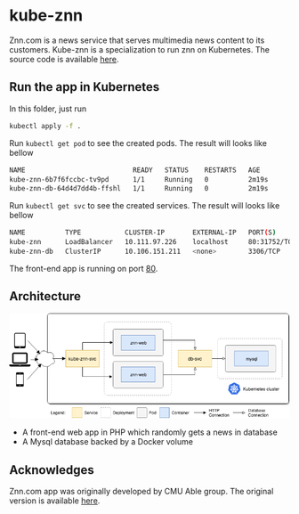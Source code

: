 # kube-znn

Znn.com is a news service that serves multimedia news content to its customers. Kube-znn is a specialization to run znn on Kubernetes. The source code is available [here](https://github.com/cmendesce/znn).

## Run the app in Kubernetes

In this folder, just run

```sh
kubectl apply -f .
```

Run `kubectl get pod` to see the created pods. The result will looks like bellow

```sh
NAME                           READY   STATUS    RESTARTS   AGE
kube-znn-6b7f6fccbc-tv9pd      1/1     Running   0          2m19s
kube-znn-db-64d4d7dd4b-ffshl   1/1     Running   0          2m19s
```

Run `kubectl get svc` to see the created services. The result will looks like bellow

```sh
NAME          TYPE           CLUSTER-IP       EXTERNAL-IP   PORT(S)                       AGE
kube-znn      LoadBalancer   10.111.97.226    localhost     80:31752/TCP,9180:30166/TCP   8m52s
kube-znn-db   ClusterIP      10.106.151.211   <none>        3306/TCP                      8m52s
```

The front-end app is running on port [80](http://localhost:80/news.php).

## Architecture

![Architecture](kube-znn-v1.png)

* A front-end web app in PHP which randomly gets a news in database
* A Mysql database backed by a Docker volume

## Acknowledges

Znn.com app was originally developed by CMU Able group. The original version is available [here](https://github.com/cmu-able/znn).